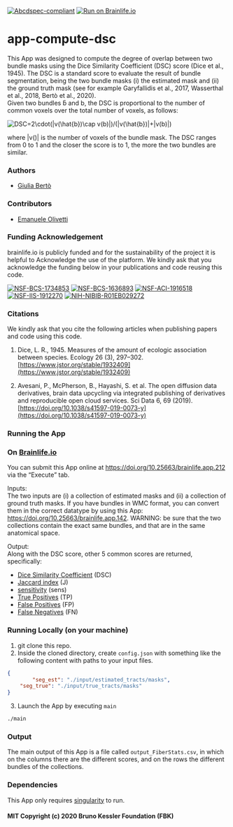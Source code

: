 [![Abcdspec-compliant](https://img.shields.io/badge/ABCD_Spec-v1.1-green.svg)](https://github.com/brain-life/abcd-spec)
[![Run on Brainlife.io](https://img.shields.io/badge/Brainlife-bl.app.172-blue.svg)](https://doi.org/10.25663/brainlife.app.172)

# app-compute-dsc
This App was designed to compute the degree of overlap between two bundle masks using the Dice Similarity Coefficient (DSC) score (Dice et al., 1945). The DSC is a standard score to evaluate the result of bundle segmentation, being the two bundle masks (i) the estimated mask and (ii) the ground truth mask (see for example Garyfallidis et al., 2017, Wasserthal et al., 2018, Bertò et al., 2020).  
Given two bundles b̂ and b, the DSC is proportional to the number of common voxels over the total number of voxels, as follows:

<img src="https://latex.codecogs.com/gif.latex?DSC=2\cdot(|v(\hat{b})\cap&space;v(b)|)/(|v(\hat{b})|&plus;|v(b)|)" title="DSC=2\cdot(|v(\hat{b})\cap v(b)|)/(|v(\hat{b})|+|v(b)|)" />

where |v()| is the number of voxels of the bundle mask. The DSC ranges from 0 to 1 and the closer the score is to 1, the more the two bundles are similar.

### Authors
- [Giulia Bertò](giulia.berto.4@gmail.com)

### Contributors
- [Emanuele Olivetti](olivetti@fbk.eu)

### Funding Acknowledgement
brainlife.io is publicly funded and for the sustainability of the project it is helpful to Acknowledge the use of the platform. We kindly ask that you acknowledge the funding below in your publications and code reusing this code.

[![NSF-BCS-1734853](https://img.shields.io/badge/NSF_BCS-1734853-blue.svg)](https://nsf.gov/awardsearch/showAward?AWD_ID=1734853)
[![NSF-BCS-1636893](https://img.shields.io/badge/NSF_BCS-1636893-blue.svg)](https://nsf.gov/awardsearch/showAward?AWD_ID=1636893)
[![NSF-ACI-1916518](https://img.shields.io/badge/NSF_ACI-1916518-blue.svg)](https://nsf.gov/awardsearch/showAward?AWD_ID=1916518)
[![NSF-IIS-1912270](https://img.shields.io/badge/NSF_IIS-1912270-blue.svg)](https://nsf.gov/awardsearch/showAward?AWD_ID=1912270)
[![NIH-NIBIB-R01EB029272](https://img.shields.io/badge/NIH_NIBIB-R01EB029272-green.svg)](https://grantome.com/grant/NIH/R01-EB029272-01)

### Citations
We kindly ask that you cite the following articles when publishing papers and code using this code. 

1. Dice, L. R., 1945. Measures of the amount of ecologic association between species. Ecology 26 (3), 297–302. [https://www.jstor.org/stable/1932409](https://www.jstor.org/stable/1932409)

2. Avesani, P., McPherson, B., Hayashi, S. et al. The open diffusion data derivatives, brain data upcycling via integrated publishing of derivatives and reproducible open cloud services. Sci Data 6, 69 (2019). [https://doi.org/10.1038/s41597-019-0073-y](https://doi.org/10.1038/s41597-019-0073-y)

### Running the App
### On [Brainlife.io](http://brainlife.io/) 
You can submit this App online at https://doi.org/10.25663/brainlife.app.212 via the “Execute” tab.

Inputs: \
The two inputs are (i) a collection of estimated masks and (ii) a collection of ground truth masks. If you have bundles in WMC format, you can convert them in the correct datatype by using this App: https://doi.org/10.25663/brainlife.app.142. WARNING: be sure that the two collections contain the exact same bundles, and that are in the same anatomical space.

Output: \
Along with the DSC score, other 5 common scores are returned, specifically: 
* [Dice Similarity Coefficient](https://en.wikipedia.org/wiki/S%C3%B8rensen%E2%80%93Dice_coefficient) (DSC) 
* [Jaccard index](https://en.wikipedia.org/wiki/Jaccard_index) (J) 
* [sensitivity](https://en.wikipedia.org/wiki/Sensitivity_and_specificity) (sens)
* [True Positives](https://en.wikipedia.org/wiki/False_positives_and_false_negatives) (TP) 
* [False Positives](https://en.wikipedia.org/wiki/False_positives_and_false_negatives) (FP)
* [False Negatives](https://en.wikipedia.org/wiki/False_positives_and_false_negatives) (FN)

### Running Locally (on your machine)

1. git clone this repo.
2. Inside the cloned directory, create `config.json` with something like the following content with paths to your input files.

```json
{
        "seg_est": "./input/estimated_tracts/masks",
	"seg_true": "./input/true_tracts/masks"
}
```

3. Launch the App by executing `main`

```bash
./main
```

### Output
The main output of this App is a file called `output_FiberStats.csv`, in which on the columns there are the different scores, and on the rows the different bundles of the collections.

### Dependencies
This App only requires [singularity](https://sylabs.io/singularity/) to run. 

#### MIT Copyright (c) 2020 Bruno Kessler Foundation (FBK)
